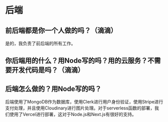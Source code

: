 # 后端

## 前后端都是你一个人做的吗？（滴滴）

是的，我负责了前后端的所有工作。

## 你后端用的什么？用Node写的吗？用的云服务？不需要开发代码是吗？（滴滴）

## 后端怎么做的？用Node写的吗？

后端使用了MongoDB作为数据库，使用Clerk进行用户身份验证，使用Stripe进行支付处理，并且使用Cloudinary进行图片处理。对于serverless函数的部署，我们使用了Vercel进行部署，这对于Node.js和Next.js有很好的支持。